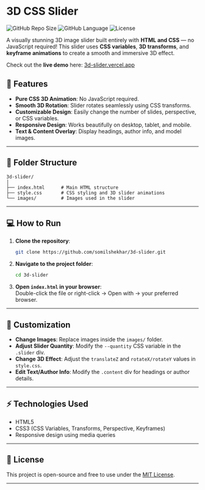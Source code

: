 
# 3D CSS Slider

![GitHub Repo Size](https://img.shields.io/github/repo-size/somilshekhar/3d-slider)
![GitHub Language](https://img.shields.io/github/languages/top/somilshekhar/3d-slider)
![License](https://img.shields.io/github/license/somilshekhar/3d-slider)

A visually stunning 3D image slider built entirely with **HTML and CSS** — no JavaScript required! This slider uses **CSS variables**, **3D transforms**, and **keyframe animations** to create a smooth and immersive 3D effect.  

Check out the **live demo** here: [3d-slider.vercel.app](https://3d-slider-gamma.vercel.app/)


## 🚀 Features

- **Pure CSS 3D Animation**: No JavaScript required.
- **Smooth 3D Rotation**: Slider rotates seamlessly using CSS transforms.
- **Customizable Design**: Easily change the number of slides, perspective, or CSS variables.
- **Responsive Design**: Works beautifully on desktop, tablet, and mobile.
- **Text & Content Overlay**: Display headings, author info, and model images.

---

## 📂 Folder Structure

```
3d-slider/
│
├── index.html      # Main HTML structure
├── style.css       # CSS styling and 3D slider animations
└── images/         # Images used in the slider
```

---

## 💻 How to Run

1. **Clone the repository**:
   ```bash
   git clone https://github.com/somilshekhar/3d-slider.git
   ```
2. **Navigate to the project folder**:
   ```bash
   cd 3d-slider
   ```
3. **Open `index.html` in your browser**:  
   Double-click the file or right-click → Open with → your preferred browser.

---

## 🎨 Customization

- **Change Images**: Replace images inside the `images/` folder.
- **Adjust Slider Quantity**: Modify the `--quantity` CSS variable in the `.slider` div.
- **Change 3D Effect**: Adjust the `translateZ` and `rotateX/rotateY` values in `style.css`.
- **Edit Text/Author Info**: Modify the `.content` div for headings or author details.

---

## ⚡ Technologies Used

- HTML5
- CSS3 (CSS Variables, Transforms, Perspective, Keyframes)
- Responsive design using media queries

---

## 📝 License

This project is open-source and free to use under the [MIT License](LICENSE).

---



